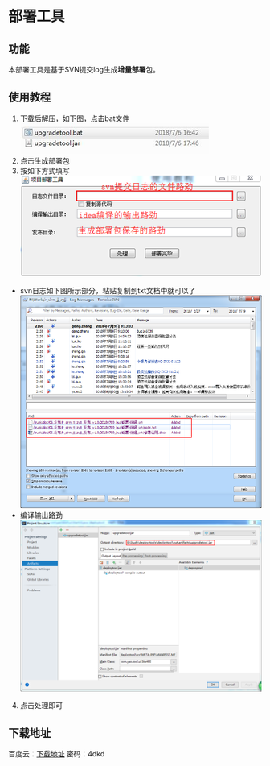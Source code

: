 # 部署工具



## 功能

本部署工具是基于SVN提交log生成**增量部署**包。

## 使用教程
1. 下载后解压，如下图，点击bat文件
![](https://github.com/shanyao19940801/deploy-tool/blob/master/deploytool/piecture/deploy01.JPG)
2. 点击生成部署包
3. 按如下方式填写
![](https://github.com/shanyao19940801/deploy-tool/blob/master/deploytool/piecture/deploy2.png)
* svn日志如下图所示部分，粘贴复制到txt文档中就可以了
![](https://github.com/shanyao19940801/deploy-tool/blob/master/deploytool/piecture/deploy3.png)
* 编译输出路劲
![](https://github.com/shanyao19940801/deploy-tool/blob/master/deploytool/piecture/deploy4.png)
4. 点击处理即可




## 下载地址

百度云：[下载地址](https://pan.baidu.com/s/19NfArStWhiWAQi2L4POdmA) 密码：4dkd